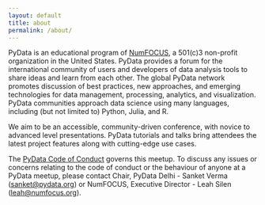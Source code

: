 ```yaml
---
layout: default
title: about
permalink: /about/
---
```


PyData is an educational program of [NumFOCUS](https://numfocus.org/), a 501(c)3 non-profit organization
in the United States. PyData provides a forum for the international community
of users and developers of data analysis tools to share ideas and learn from
each other. The global PyData network promotes discussion of best practices,
new approaches, and emerging technologies for data management, processing,
analytics, and visualization. PyData communities approach data science using
many languages, including (but not limited to) Python, Julia, and R.

We aim to be an accessible, community-driven conference, with novice to advanced
level presentations. PyData tutorials and talks bring attendees the latest
project features along with cutting-edge use cases.

The [PyData Code of Conduct](https://pydata.org/code-of-conduct/) governs this
meetup. To discuss any issues or concerns relating to the code of conduct or
the behaviour of anyone at a PyData meetup, please contact Chair, PyData
Delhi - Sanket Verma ([sanket@pydata.org](mailto:sanket@pydata.org)) or NumFOCUS,
Executive Director - Leah Silen ([leah@numfocus.org](mailto:leah@numfocus.org)).

